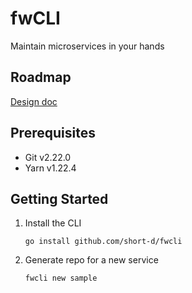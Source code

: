 # fwCLI

Maintain microservices in your hands

## Roadmap

[Design doc](https://api.short-d.com/r/fwcli)

## Prerequisites

- Git v2.22.0
- Yarn v1.22.4

## Getting Started

1. Install the CLI
   
   ```
   go install github.com/short-d/fwcli
   ```

1. Generate repo for a new service

   ```
   fwcli new sample
   ```